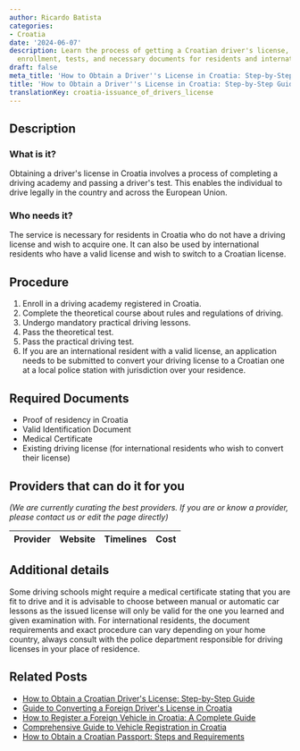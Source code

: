 ```yaml
---
author: Ricardo Batista
categories:
- Croatia
date: '2024-06-07'
description: Learn the process of getting a Croatian driver's license, including school
  enrollment, tests, and necessary documents for residents and internationals.
draft: false
meta_title: 'How to Obtain a Driver''s License in Croatia: Step-by-Step Guide'
title: 'How to Obtain a Driver''s License in Croatia: Step-by-Step Guide'
translationKey: croatia-issuance_of_drivers_license
---
```


## Description
### What is it?
Obtaining a driver's license in Croatia involves a process of completing a driving academy and passing a driver's test. This enables the individual to drive legally in the country and across the European Union.
### Who needs it?
The service is necessary for residents in Croatia who do not have a driving license and wish to acquire one. It can also be used by international residents who have a valid license and wish to switch to a Croatian license.

## Procedure
1. Enroll in a driving academy registered in Croatia.
2. Complete the theoretical course about rules and regulations of driving.
3. Undergo mandatory practical driving lessons.
4. Pass the theoretical test.
5. Pass the practical driving test.
6. If you are an international resident with a valid license, an application needs to be submitted to convert your driving license to a Croatian one at a local police station with jurisdiction over your residence.

## Required Documents
- Proof of residency in Croatia
- Valid Identification Document
- Medical Certificate
- Existing driving license (for international residents who wish to convert their license)

## Providers that can do it for you

_(We are currently curating the best providers. If you are or know a provider, please contact us or edit the page directly)_

| Provider        |     Website     |     Timelines    |       Cost      |
| :-------------: | :-------------: |  :-------------: | :-------------: |

## Additional details
Some driving schools might require a medical certificate stating that you are fit to drive and it is advisable to choose between manual or automatic car lessons as the issued license will only be valid for the one you learned and given examination with. For international residents, the document requirements and exact procedure can vary depending on your home country, always consult with the police department responsible for driving licenses in your place of residence.
## Related Posts

- [How to Obtain a Croatian Driver's License: Step-by-Step Guide](https://tramitit.com/guides/croatia/obtaining_a_drivers_license_for_newcomers/)
- [Guide to Converting a Foreign Driver's License in Croatia](https://tramitit.com/guides/croatia/change_of_drivers_license_for_foreigners/)
- [How to Register a Foreign Vehicle in Croatia: A Complete Guide](https://tramitit.com/guides/croatia/registration_of_foreign_vehicles/)
- [Comprehensive Guide to Vehicle Registration in Croatia](https://tramitit.com/guides/croatia/vehicle_registration/)
- [How to Obtain a Croatian Passport: Steps and Requirements](https://tramitit.com/guides/croatia/issuance_of_passport/)